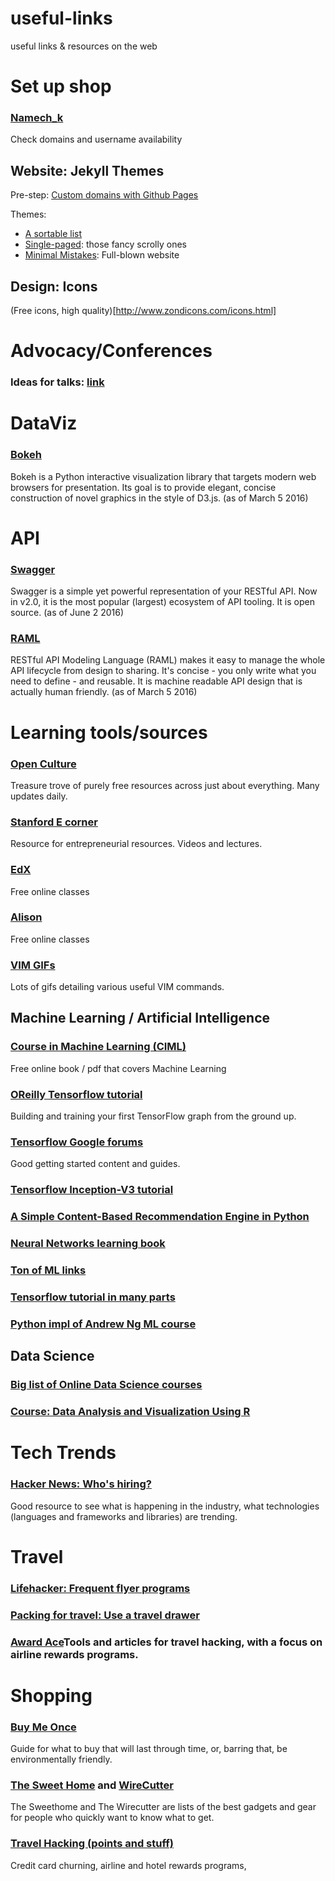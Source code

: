 # useful-links
useful links &amp; resources on the web

# Set up shop

### [Namech_k](https://namechk.com/)
Check domains and username availability

## Website: Jekyll Themes
Pre-step: [Custom domains with Github Pages](https://help.github.com/articles/using-a-custom-domain-with-github-pages/)

Themes:

- [A sortable list](http://themes.jekyllrc.org/)
- [Single-paged](http://themes.jekyllrc.org/singlepaged/): those fancy scrolly ones
- [Minimal Mistakes](https://mmistakes.github.io/minimal-mistakes/): Full-blown website

## Design: Icons
(Free icons, high quality)[http://www.zondicons.com/icons.html]


# Advocacy/Conferences

### Ideas for talks: [link](https://www.alterconf.com/talk-wishlist)

# DataViz

### [Bokeh](http://bokeh.pydata.org/en/latest/)
Bokeh is a Python interactive visualization library that targets modern web browsers for presentation. Its goal is to provide elegant, concise construction of novel graphics in the style of D3.js.
(as of March 5 2016)


# API

### [Swagger](http://swagger.io/)
Swagger is a simple yet powerful representation of your RESTful API. Now in v2.0, it is the most popular (largest) ecosystem of API tooling. It is open source.
(as of June 2 2016)

### [RAML](http://raml.org/developers/design-your-api)
RESTful API Modeling Language (RAML) makes it easy to manage the whole API lifecycle from design to sharing. It's concise - you only write what you need to define - and reusable. It is machine readable API design that is actually human friendly.
(as of March 5 2016)


# Learning tools/sources

### [Open Culture](http://www.openculture.com)
Treasure trove of purely free resources across just about everything. Many updates daily.

### [Stanford E corner](http://ecorner.stanford.edu/)
Resource for entrepreneurial resources. Videos and lectures.

### [EdX](https://www.edx.org)
Free online classes

### [Alison](https://alison.com)
Free online classes

### [VIM GIFs](https://vimgifs.com/)
Lots of gifs detailing various useful VIM commands.


## Machine Learning / Artificial Intelligence

### [Course in Machine Learning (CIML)](http://ciml.info/)
Free online book / pdf that covers Machine Learning 

### [OReilly Tensorflow tutorial](https://www.oreilly.com/learning/hello-tensorflow)
Building and training your first TensorFlow graph from the ground up.

### [Tensorflow Google forums](https://groups.google.com/forum/#!forum/tensorflow)
Good getting started content and guides.

### [Tensorflow Inception-V3 tutorial](https://www.tensorflow.org/versions/r0.9/tutorials/image_recognition/index.html)

### [A Simple Content-Based Recommendation Engine in Python](http://blog.untrod.com/2016/06/simple-similar-products-recommendation-engine-in-python.html)

### [Neural Networks learning book](http://neuralnetworksanddeeplearning.com/chap1.html)

### [Ton of ML links](https://github.com/ujjwalkarn/Machine-Learning-Tutorials/blob/master/README.md)

### [Tensorflow tutorial in many parts](https://medium.com/@ilblackdragon/tensorflow-tutorial-part-1-c559c63c0cb1#.9jdrnmm3p)

### [Python impl of Andrew Ng ML course](http://www.johnwittenauer.net/machine-learning-exercises-in-python-part-1/)


## Data Science

### [Big list of Online Data Science courses](http://www.learndatasci.com/best-data-science-online-courses/)

### [Course: Data Analysis and Visualization Using R](http://varianceexplained.org/RData/)


# Tech Trends

### [Hacker News: Who's hiring?](https://news.ycombinator.com/item?id=12202865)
Good resource to see what is happening in the industry, what technologies (languages and frameworks and libraries) are trending.


# Travel

### [Lifehacker: Frequent flyer programs](http://twocents.lifehacker.com/pick-the-best-frequent-flier-program-with-this-massive-1762507238)

### [Packing for travel: Use a travel drawer](http://thetravelhack.com/travel-tips/the-travel-drawer-travel-packing-hack/)

### [Award Ace](http://www.awardace.com/)Tools and articles for travel hacking, with a focus on airline rewards programs. 


# Shopping

### [Buy Me Once](http://www.buymeonce.com/articles-and-tips/2016/2/10/the-buy-me-once-mission)
Guide for what to buy that will last through time, or, barring that, be environmentally friendly.

### [The Sweet Home](http://thesweethome.com/) and [WireCutter](http://thewirecutter.com/)
The Sweethome and The Wirecutter are lists of the best gadgets and gear for people who quickly want to know what to get.

### [Travel Hacking (points and stuff)](http://www.travelmiles101.com/day15)
Credit card churning, airline and hotel rewards programs, 
